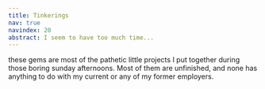 ```yaml
--- 
title: Tinkerings
nav: true
navindex: 20
abstract: I seem to have too much time...
---
```


these gems are most of the pathetic little projects I put together during those boring
sunday afternoons. Most of them are unfinished, and none has anything to do with my current
or any of my former employers.

